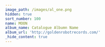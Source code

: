 ```yaml
---
image_path: /images/al_one.png
hidden: true
sort_number: 100
name: MOON
album_name: Catalogue Albumn Name
album_url: 'http://goldenrobotrecords.com/'
_hide_content: true
---
```

